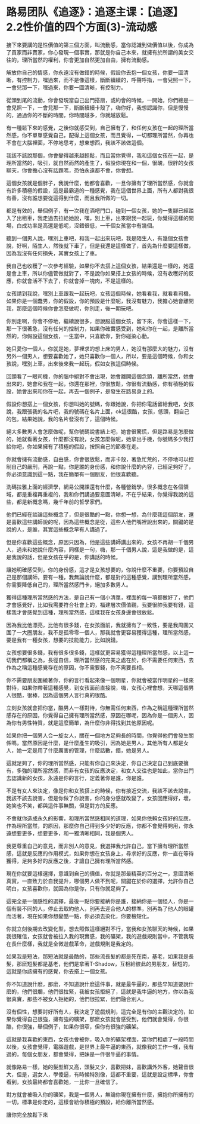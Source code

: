 # 路易团队《追逐》：追逐主课：【追逐】2.2性价值的四个方面(3)-流动感

接下來要講的是性價值的第三個方面，叫流動感，當你認識到做價值以後，你成為了買家而非賣家，你心發現一個事實，那就是你自己本來，就擁有於所謂的美女交往的，理所當然的權利，你會更加自然更加自由，擁有流動感。

解放你自己的情感，你永遠沒有做錯的時候，假設你去抱一個女孩，你要一圖清晰，有控制力，嘿過來，而不是像這樣，斷斷續續的，呼聲呼指，一會兒照一下，一會兒那一下，嘿過來，你要一圖清晰，有控制力。

從頭到尾的流動，你會發現當自己出門搭扇，或約會的時候，一開始，你們總是一會兒照一下，一會兒那一下，斷斷續續卡殼了，嗨你好，我想認識你，但是慢慢的，通過你的不斷的時間，你時間越多，你就越放鬆。

有一種鬆下來的感覺，之後你就感受到，自己擁有了，和任何女孩在一起的理所當然感，你不單單感覺自己，配得上這個女孩，而且覺得，一切都理所當然，你再也不會在大腦裡面，不停地思考，想東想西，我該不該做這個。

我該不該說那個，你會變得越來越輕鬆，而且當你覺得，我和這個女孩在一起，是理所當然的，吸引，就自然而然的產生了，假設你現在和一個，很醜，很胖的女孩聊天，你會擔心沒有話題嗎，恐怕永遠都不會，你會想。

這個女孩就是個胖子，我說什麼，他都會喜歡，一旦你擁有了理所當然感，你就會有許多積極的假設，這是最霸道的一種感覺，我在這個世界上面，所有人都對我很有善，沒有誰想要從這得到什麼，而且我所做的一切。

都是有效的，舉個例子，有一次我在酒吧門口，碰到一個女孩，她的一隻腳已經踏入了出租車，我走過去拉給她說，嘿，別上車，出來跟我一起玩，你覺得這樣的開場，白成功率是高還是低呢，沒錯很低，一千個女孩當中有幾個。

聽到一個男人說，嘿別上車吧，和我一起出來玩吧，我是陌生人，有幾個女孩會說，好啊，陌生人，然後就下車了，但是我還是這樣做了，首先為什麼要這樣做，因為我沒有任何損失，其實女孩上了車。

我自己也收穫了一次參考經驗，如果你不去搭上這個女孩，結果還是一樣的，她還是會上車，所以你儘管做就對了，不是說你如果搭上女孩的時候，沒有收穫好的反應，你就會活不下去了，你就會掉一塊肉，不是這樣的。

女孩請到我說，嘿別上車跟我一起玩吧，女孩這個時候，她看看我，就看看司機，如果你是一個蠢男，你的假設，你的預設是什麼呢，我沒有魅力，我擔心她會離開我，那麼這個時候你會怎麼做呢，你別走，後一期玩吧。

你別走啊，你會不停地，繼續說很多，想說服這個女孩，留下來，你會這樣一下，那一下很著急，沒有任何的控制力，如果你確實感受到，她和你在一起，是離所當然的，你假設這個女孩，一生當中，只喜歡你，對你碰染心動。

她只愛你一個人，你就是她，夢裡求的想上床的男人，她沒有那麼大的魅力，沒有另外一個男人，想要喜歡她了，她只喜歡你一個人，所以，要是這個時候，你和女孩說，嘿別上車，出來後來我一起玩，假如女孩這個時候。

回頭看了一眼司機，你的腦中絕對不會出現，她會離開這個念頭，離所當然，她會出來的，她會和我在一起，你還在那裡，你很放鬆，你很有流動感，你有積極的假設，她會出來和你在一起，再去一個例子，是發生在路易身上的。

假設你想搭上一個女孩，你想叫她的號碼，你跟她說，你把你電話留給我吧，女孩說，我跟張我的名片吧，我的號碼在名片上面，ok這很酷，女孩，低頭，翻自己的包，結果她說，我的名片發沒有了，這個時候。

絕大多數男人會怎麼做呢，幫你號碼說書結上吧，她會很驚慌，但是路易是怎麼做的，她就看著女孩，什麼都沒有說，女孩怎麼做呢，她拿出手機，你號碼多少我打給你吧，你如果擁有了積極的假設，按照自己的節奏在走。

你就會擁有流動感，自由感，你會很放鬆，而非卡殼，著急忙荒的，不停地可以控制自己的嚴刑，再說一點，你是誰的身份感，和你說什麼的內容，已經足夠好了，你必須意識到這一點，我在簡單有一個朋友，他很喜歡聽。

洗碼拉雅上面的經濟學，網易公開課還有什麼，各種營銷學，很多概念在各個領域，都是重複再重複的，我和你們講過要意圖清晰，不在乎結果，你覺得我說的這些，都是新概念嗎，幾千年前的哲學家們。

他們已經在談論這些概念了，但是很酷的一點，你想一想，為什麼我這個朋友，還是喜歡這些講師說的呢，因為這些概念是從，這些人他們嘴裡說出來的，關鍵的是說的人，是誰，其實這些概念早有人講過了。

但是你喜歡這些概念，原因只因為，他是這些講師講出來的，女孩不再胡一千個男人，過來和她說什麼內容，同樣是一句，嗨，那一千個男人說，這是我做的是，這是我說的話，但是女孩在乎的是，你講話的時候。

讓她明確感受到，你的身份感，這才是女孩想要的，你說什麼不重要，你要預設自己是那個講師，要有一種，我無論說什麼，都是對的這種感覺，講到理所當然感，你需要降低自己的，理所當然感門卡，絕加多數男人。

獲得這種理所當然感的方法，是自己有一個小清單，裡面的每一項都做好了，他們才會感覺好，比如我需要符合社會上的，福建層次價值觀，我要很帥我要有錢，這樣我才會感覺到這種，理所當然感，這樣我在女孩身邊會很放鬆。

因為我比他漂亮，比他有很多錢，在女孩面前，我就擁有了一致性，要是我周圍又圍了一大圈朋友，我不是孤零零一個人，那我就會更容易獲得這種，理所當然感，要是我有一種女孩，想要的技能能力，比如說錢。

女孩想要很多錢，我有很多很多錢，這樣就更容易獲得這種理所當然感，以上這一切我們都稱之為，長徑自信，理所當然感的完美之處在於，你不需要任何東西，去作為之稱這種感覺存在的原因，你不需要錢，你不需要長相。

你不需要朋友圍繞著你，你的言行看起來像一個明星，你就會被當作明星的一樣來對待，如果你帶著這種感覺，到女孩面前直接說，嗨，女孩心裡會想，天哪這個男人很酷，很棒，因為這個男人言行真的很酷。

立刻女孩就會把你當，酷男人一樣對待，你無需任何東西，作為之稱這種理所當然感存在的原因，你覺得自己擁有理所當然感，原因在哪呢，因為你是一個男人，因為你有男性特質，就是這麼簡單，為什麼你非得找到其他原因呢。

如果你把一個男人合一旋女人，關在一個地方足夠長的時間，你覺得他們會發生關係嗎，當然原因是什麼，是什麼產生的吸引，因為她是男人，其他所有人都是女人，她一定是用了什麼厲害的管理，什麼話數，錯，她是男人。

這就足夠了，你的理所當然感，只能有你自己來決定，你自己決定自己到底要擁有，多強的理所當然感，而非有女孩的反應決定，和女人交往也是如此，當你出門去認識新的女孩，永遠是你的言行，定義著你是誰，你是誰。

不是有女人來決定，像是你和女孩搭上的時候，你有接近交流，我該不該去說害，我該不該去說害，但是你做了你說害，你的身分感就改變了，女孩回應得好，壞，她笑也不笑，都與這件事無關，但是對方的反應。

不會就你造成永久的影響，和理所當然感相同的道理，如果你依賴女孩好的反應，作為理所當然，的原因，那麼你自己得到多少好的反應，你都不會覺得夠用，你永遠想要更多，想要更多，和一獨清晰相同，我是個男人。

我更尊重自己的意見，而非別人的意見，我選擇我允許自己，當下擁有理所當然感，這就是反應的作用模式，如果你想在女孩身上，尋求好的反應，你一直在等待獲得，足夠多好的反應之後，才讓自己擁有理所當然感。

現在你就要這樣選擇，意識到自己的價值，你就是那最精英的百分之一，意圖清晰真實，一直致力於自我提升，哪個男人做不到呢，關鍵在於你的選擇，允許你自己明白，女孩喜歡你，就因為你是你，只有你就足夠了。

這完全是一個感性的選擇，最後一點你要接納你是誰，接納你是一個怪人，你是一個有裝不同的人，停止去取約他人，別再去迎合他人的標準，別再為了他人的眼罐而活著，現在如果你想變酷一點，你必須去染化，你要檢短化。

你就立刻後期去改變化型，想去照做這樣絕對不行，當我和女孩聊天的時候，如果我很確信，女孩就會被拉入我的現實感，我的礦架，我的遊戲規則當中，不管我現在長什麼樣，我就是全微遊戲革命，遊戲規則是我定的。

如果我是短法，那短法就是最酷的，那些流長髮的都是死在南，基老，如果我是長髮，那麽短髮都是基老，他們是拿著T-Shadow，互相給彼此的男朋友，替短的，這就是你該擁有的感覺，你去搭上一個女孩。

你不知道說什麽，那麽，不知道說什麽這件事，就是最牛逼的，那些早知道要說什麽的，他們很爛，他們很拉緊，我被女孩拒絕了，這就是我牛逼的地方，你以為我很真實，那些不被女人拒絕的，他們很拉緊，他們融合別人。

沒有個性，想要討好所有人，我決定了遊戲規則，這完全是有你的主觀決定的，如果你覺得自己很強，擁有強的礦架，那麽女孩就會感受到，他們就會覺得，你很酷，你很強，舉個例子，如果你很窄，但你有很強的礦架。

這就是我喜歡的東西，女孩也會被你，吸入你的礦架裡面，當你們相處了一段時間以後，女孩會覺得，電腦遊戲，是世界上最牛逼的東西，就像我的工作一樣，我有過的，每個女朋友，都會覺得，把妹是一件很牛逼的事情。

就像路易一樣，她的髮型鮮又高，頭髮又少，喜歡把妹，喜歡講外外客，她聲音很大，但是，選女人，學傻逼，有時候特別像，這都不重要，這就是設定標準，你會看到，女孩最終都會喜歡她，一比你一旦確信了。

對方就會被吸入你的礦架，我是一個男人，無論你現在擁有什麼，擁抱你所擁有的一切，標準是你定的，這樣會給你積極的預設，給你離所當然感。

讓你完全放鬆下來